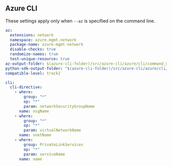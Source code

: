 ## Azure CLI

These settings apply only when `--az` is specified on the command line.

``` yaml $(az) && $(target-mode) == "core"
az:
  extensions: network
  namespace: azure.mgmt.network
  package-name: azure-mgmt-network
  disable-checks: true
  randomize-names: true
  test-unique-resource: true
az-output-folder: $(azure-cli-folder)/src/azure-cli/azure/cli/command_modules/network
python-sdk-output-folder: "$(azure-cli-folder)/src/azure-cli/azure/cli/command_modules/network/vendored_sdks/network"
compatible-level: track2

cli:
  cli-directive:
    - where:
        group: "*"
        op: "*"
        param: networkSecurityGroupName
      name: nsgName
    - where:
        group: "*"
        op: "*"
        param: virtualNetworkName
      name: vnetName
    - where:
        group: PrivateLinkServices
        op: "*"
        param: serviceName
      name: name
```
